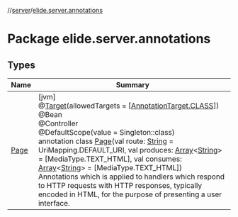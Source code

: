 //[server](../../index.md)/[elide.server.annotations](index.md)

# Package elide.server.annotations

## Types

| Name | Summary |
|---|---|
| [Page](-page/index.md) | [jvm]<br>@[Target](https://kotlinlang.org/api/latest/jvm/stdlib/kotlin.annotation/-target/index.html)(allowedTargets = [[AnnotationTarget.CLASS](https://kotlinlang.org/api/latest/jvm/stdlib/kotlin.annotation/-annotation-target/-c-l-a-s-s/index.html)])<br>@Bean<br>@Controller<br>@DefaultScope(value = Singleton::class)<br>annotation class [Page](-page/index.md)(val route: [String](https://kotlinlang.org/api/latest/jvm/stdlib/kotlin/-string/index.html) = UriMapping.DEFAULT_URI, val produces: [Array](https://kotlinlang.org/api/latest/jvm/stdlib/kotlin/-array/index.html)&lt;[String](https://kotlinlang.org/api/latest/jvm/stdlib/kotlin/-string/index.html)&gt; = [MediaType.TEXT_HTML], val consumes: [Array](https://kotlinlang.org/api/latest/jvm/stdlib/kotlin/-array/index.html)&lt;[String](https://kotlinlang.org/api/latest/jvm/stdlib/kotlin/-string/index.html)&gt; = [MediaType.TEXT_HTML])<br>Annotations which is applied to handlers which respond to HTTP requests with HTTP responses, typically encoded in HTML, for the purpose of presenting a user interface. |
